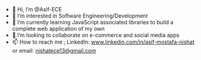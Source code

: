 - 👋 Hi, I’m @Asif-ECE
- 👀 I’m interested in Software Engineering/Development
- 🌱 I’m currently learning JavaScript associated libraries to build a complete web application of my own
- 💞️ I’m looking to collaborate on e-commerce and social media apps
- 📫 How to reach me ; LinkedIn: www.linkedin.com/in/asif-mostafa-nishat or email: nishatece13@gmail.com

<!---
Asif-ECE/Asif-ECE is a ✨ special ✨ repository because its `README.md` (this file) appears on your GitHub profile.
You can click the Preview link to take a look at your changes.
--->
